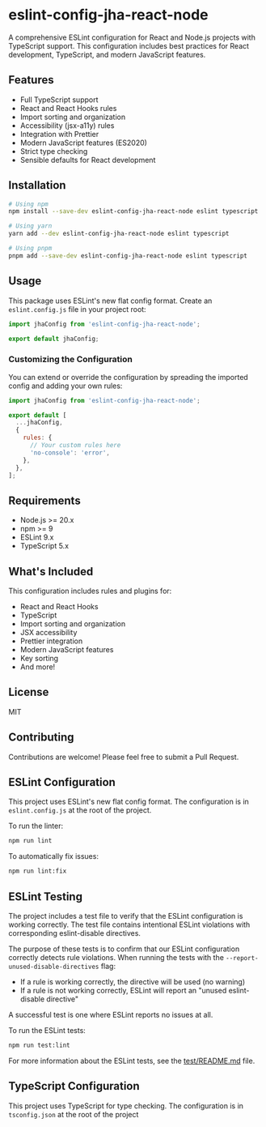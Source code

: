 # eslint-config-jha-react-node

A comprehensive ESLint configuration for React and Node.js projects with TypeScript support. This configuration includes best practices for React development, TypeScript, and modern JavaScript features.

## Features

- Full TypeScript support
- React and React Hooks rules
- Import sorting and organization
- Accessibility (jsx-a11y) rules
- Integration with Prettier
- Modern JavaScript features (ES2020)
- Strict type checking
- Sensible defaults for React development

## Installation

```bash
# Using npm
npm install --save-dev eslint-config-jha-react-node eslint typescript

# Using yarn
yarn add --dev eslint-config-jha-react-node eslint typescript

# Using pnpm
pnpm add --save-dev eslint-config-jha-react-node eslint typescript
```

## Usage

This package uses ESLint's new flat config format. Create an `eslint.config.js` file in your project root:

```javascript
import jhaConfig from 'eslint-config-jha-react-node';

export default jhaConfig;
```

### Customizing the Configuration

You can extend or override the configuration by spreading the imported config and adding your own rules:

```javascript
import jhaConfig from 'eslint-config-jha-react-node';

export default [
  ...jhaConfig,
  {
    rules: {
      // Your custom rules here
      'no-console': 'error',
    },
  },
];
```

## Requirements

- Node.js >= 20.x
- npm >= 9
- ESLint 9.x
- TypeScript 5.x

## What's Included

This configuration includes rules and plugins for:

- React and React Hooks
- TypeScript
- Import sorting and organization
- JSX accessibility
- Prettier integration
- Modern JavaScript features
- Key sorting
- And more!

## License

MIT

## Contributing

Contributions are welcome! Please feel free to submit a Pull Request.

## ESLint Configuration

This project uses ESLint's new flat config format. The configuration is in `eslint.config.js` at the root of the project.

To run the linter:

```bash
npm run lint
```

To automatically fix issues:

```bash
npm run lint:fix
```

## ESLint Testing

The project includes a test file to verify that the ESLint configuration is working correctly. The test file contains intentional ESLint violations with corresponding eslint-disable directives.

The purpose of these tests is to confirm that our ESLint configuration correctly detects rule violations. When running the tests with the `--report-unused-disable-directives` flag:

- If a rule is working correctly, the directive will be used (no warning)
- If a rule is not working correctly, ESLint will report an "unused eslint-disable directive"

A successful test is one where ESLint reports no issues at all.

To run the ESLint tests:

```bash
npm run test:lint
```

For more information about the ESLint tests, see the [test/README.md](test/README.md) file.

## TypeScript Configuration

This project uses TypeScript for type checking. The configuration is in `tsconfig.json` at the root of the project
